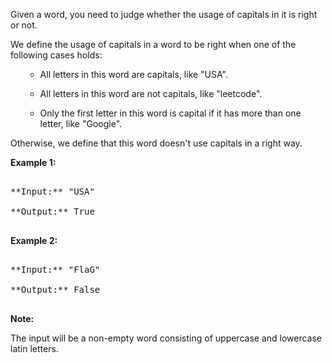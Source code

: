 

Given a word, you need to judge whether the usage of capitals in it is right or not.



We define the usage of capitals in a word to be right when one of the following cases holds:
<ol>
- All letters in this word are capitals, like "USA".
- All letters in this word are not capitals, like "leetcode".
- Only the first letter in this word is capital if it has more than one letter, like "Google".
</ol>
Otherwise, we define that this word doesn't use capitals in a right way.


**Example 1:**<br />
<pre>
**Input:** "USA"
**Output:** True
</pre>


**Example 2:**<br />
<pre>
**Input:** "FlaG"
**Output:** False
</pre>


**Note:**
The input will be a non-empty word consisting of uppercase and lowercase latin letters.

